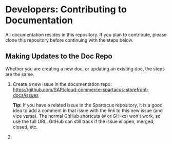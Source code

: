 # Developers: Contributing to Documentation

All documentation resides in this repository. If you plan to contribute, please clone this repository before continuing with the steps below.

## Making Updates to the Doc Repo

Whether you are creating a new doc, or updating an existing doc, the steps are the same.

1. Create a new issue in the documentation repo: https://github.com/SAP/cloud-commerce-spartacus-storefront-docs/issues

   **Tip:** If you have a related issue in the Spartacus repository, it is a good idea to add a comment in that issue with the link to this new issue (and vice versa). The normal GitHub shortcuts (# or GH-xx) won't work, so use the full URL. GitHub can still track if the issue is open, merged, closed, etc.

2. 
